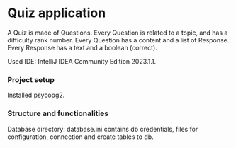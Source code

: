 # Quiz application

A Quiz is made of Questions. Every Question is related to a topic, and has a difficulty rank number. Every Question has
a content and a list of Response. Every Response has a text and a boolean (correct).

Used IDE: IntelliJ IDEA Community Edition 2023.1.1.

### Project setup

Installed psycopg2.

### Structure and functionalities

Database directory: database.ini contains db credentials, files for configuration, connection and create tables
to db.  
